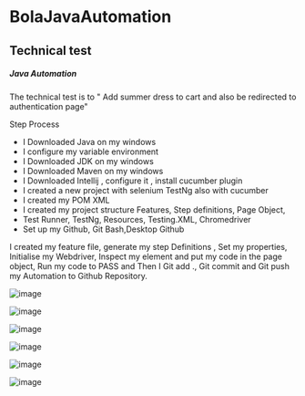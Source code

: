 # BolaJavaAutomation

 ## Technical test
 
 ##### Java Automation 
 
 The technical test is to " Add summer dress to cart and also be redirected to authentication page"  
 
 Step Process
 
 * I Downloaded Java on my windows
 * I configure my variable environment
 * I Downloaded JDK on my windows  
 * I Downloaded Maven on my windows 
 * I Downloaded Intellij , configure it , install cucumber plugin 
 * I created a new project with selenium TestNg also with cucumber
 * I created my POM XML 
 * I created my project structure Features, Step definitions, Page Object,
 * Test Runner, TestNg, Resources, Testing.XML, Chromedriver
 * Set up my Github, Git Bash,Desktop Github

I created my feature file, generate my step Definitions , Set my properties, Initialise my Webdriver, Inspect my element and put my code in the page object, Run my code to PASS and Then I Git add ., Git commit and Git push my Automation to Github Repository.

![image](https://user-images.githubusercontent.com/92678893/137640535-2be1b281-3c36-4579-af58-d9fe3efa0c58.png)

![image](https://user-images.githubusercontent.com/92678893/137641224-2226c2b2-de3a-45ee-a3d7-aa55489e255d.png)

![image](https://user-images.githubusercontent.com/92678893/137641264-aa894ab6-0ad6-4e8e-b0e5-2c91da693df9.png)

![image](https://user-images.githubusercontent.com/92678893/137641281-b68441af-b643-4fdb-bde1-b077719cc5f5.png)

![image](https://user-images.githubusercontent.com/92678893/137641292-95284cd8-b33b-4233-b84c-3e2725660a5f.png)

![image](https://user-images.githubusercontent.com/92678893/137641313-47ee0264-9f87-489e-8566-f446e50229a0.png)
